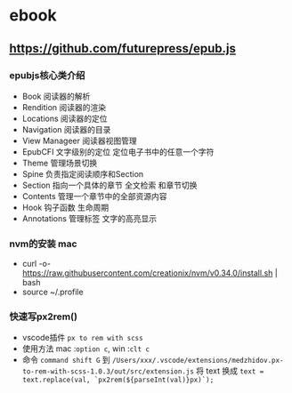 # ebook
## https://github.com/futurepress/epub.js

### epubjs核心类介绍
- Book 阅读器的解析
- Rendition 阅读器的渲染
- Locations 阅读器的定位
- Navigation 阅读器的目录
- View Manageer 阅读器视图管理
- EpubCFI 文字级别的定位 定位电子书中的任意一个字符
- Theme 管理场景切换
- Spine 负责指定阅读顺序和Section
- Section 指向一个具体的章节 全文检索 和章节切换
- Contents 管理一个章节中的全部资源内容 
- Hook 钩子函数 生命周期
- Annotations 管理标签 文字的高亮显示


### nvm的安装 mac
- curl -o- https://raw.githubusercontent.com/creationix/nvm/v0.34.0/install.sh | bash
- source ~/.profile

### 快速写px2rem()
- vscode插件 `px to rem with scss`
- 使用方法 mac :`option c`, win :`clt c`
- 命令 `command shift G` 到 `/Users/xxx/.vscode/extensions/medzhidov.px-to-rem-with-scss-1.0.3/out/src/extension.js` 将 text 换成 ``text = text.replace(val, `px2rem(${parseInt(val)}px)`);``


